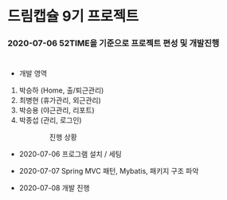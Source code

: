 # 드림캡슐 9기 프로젝트
### 2020-07-06 52TIME을 기준으로 프로젝트 편성 및 개발진행
#
* 개발 영역
1. 박승하 (Home, 출/퇴근관리)
2. 최병현 (휴가관리, 외근관리)
3. 박승용 (야근관리, 리포트)
4. 박종섭 (관리, 로그인)

　　　　　　진행 상황
* 2020-07-06 프로그램 설치 / 세팅

* 2020-07-07 Spring MVC 패턴, Mybatis, 패키지 구조 파악

* 2020-07-08 개발 진행

